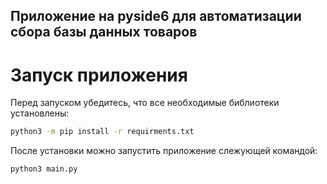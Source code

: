 ## Приложение на pyside6 для автоматизации сбора базы данных товаров
# Запуск приложения
Перед запуском убедитесь, что все необходимые библиотеки установлены:
```bash
python3 -m pip install -r requirments.txt
```

После установки можно запустить приложение слежующей командой:
```bash
python3 main.py
```